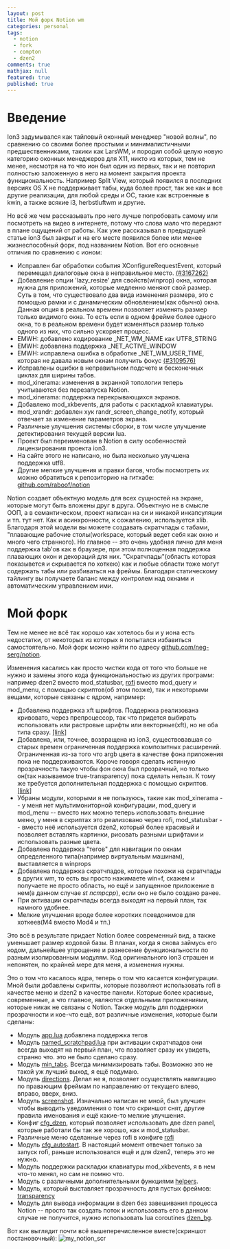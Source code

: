 ```yaml
---
layout: post
title: Мой форк Notion wm
categories: personal
tags: 
  - notion
  - fork
  - compton
  - dzen2
comments: true
mathjax: null
featured: true
published: true
---
```


# Введение

Ion3 задумывался как тайловый оконный менеджер "новой волны", по сравнению со
своими более простыми и минималистичными предшественниками, такики как LarsWM,
и породил собой целую новую категорию оконных менеджеров для X11, никто из
которых, тем не менее, несмотря на то что ион был один из первых, так и не
повторил полностью заложенную в него на момент закрытия проекта
функциональность. Например Split View, который появился в последних версиях OS
X не поддерживает табы, куда более прост, так же как и все другие реализации,
для любой среды и ОС, такие как встроенные в kwin, а также всякие i3,
herbstluftwm и другие.

Но всё же чем рассказывать про него лучше попробовать самому или посмотреть на
видео в интернете, потому что слова мало что передают в плане ощущений от
работы. Как уже рассказывал в предыдущей статье ion3 был закрыт и на его
месте появился более или менее жизнеспособный форк, под названием Notion.
Вот его основные отличия по сравнению с ионом:

* Исправлен баг обработки события XConfigureRequestEvent, который перемещал
  диалоговые окна в неправильное место. <a
  href="https://sourceforge.net/tracker/?func=detail&aid=3167262&group_id=314802&atid=1324528">(#3167262)</a>
* Добавление опции 'lazy_resize' для свойств(winprop) окна, которая нужна для
  приложений, которые медленно меняют свой размер. Суть в том, что существовало
  два вида изменения размера, это с помощью рамки и с динамическим
  обновлением(как обычно) окна. Данная опция в реальном времени позволяет
  изменять размер только видимого окна. То есть если в одном фрейме более
  одного окна, то в реальном времени будет изменяться размер только одного из
  них, что сильно ускоряет процесс.
* EMWH: добавлено кодирование _NET_WM_NAME как UTF8_STRING
* EMWH: добавлена поддержка _NET_ACTIVE_WINDOW
* EMWH: исправлена ошибка в обработке _NET_WM_USER_TIME, которая не давала
  новым окнам получить фокус <a
  href="https://sourceforge.net/tracker/?func=detail&aid=3109576&group_id=314802&atid=1324528">(#3109576)</a>
* Исправлены ошибки в неправильном подсчете и бесконечных циклах для ширины табов.
* mod_xinerama: изменения в экранной топологии теперь учитываются без перезапуска Notion.
* mod_xinerama: поддержка перекрывающихся экранов.
* Добавлено mod_xkbevents, для работы с раскладкой клавиатуры.
* mod_xrandr: добавлен хук randr_screen_change_notify, который отвечает за изменение параметров экрана.
* Различные улучшения системы сборки, в том числе улучшение детектирования текущей версии lua.
* Проект был переименован в Notion в силу особенностей лицензирования проекта ion3.
* На сайте этого не написано, но была несколько улучшена поддержка utf8.
* Другие мелкие улучшения и правки багов, чтобы посмотреть их можно обратиться
  к репозиторию на гитхабе: <a
  href="https://github.com/raboof/notion">github.com/raboof/notion</a>

Notion создает объектную модель для всех сущностей на экране, которые могут
быть вложены друг в друга. Объектную не в смысле ООП, а в семантическом, проект
написан на си и никакой инкапсуляции и тп. тут нет. Как и асинхронности,
к сожалению, используется xlib. Благодаря этой модели вы можете создавать
скратчпады с табами, "плавающие рабочие столы(workspace, который ведет себя как
окно и много чего странного). Но главное -- это очень удобная лично для меня
поддержка tab'ов как в браузере, при этом полноценная поддержка плавающих окон
и декораций для них. "Скратчпады"(область которая показывется и скрывается по
хоткею) как и любые области тоже могут содержать табы или разбиваться на
фреймы. Благодаря статическому тайлингу вы получаете баланс между контролем
над окнами и автоматическим управлением ими.

# Мой форк

Тем не менее не всё так хорошо как хотелось бы и у иона есть недостатки, от
некоторых из которых я попытался избавиться самостоятельно. Мой форк можно
найти по адресу  <a
href="https://github.com/neg-serg/notion">github.com/neg-serg/notion</a>.

Изменения касались как просто чистки кода от того что больше не нужно и замены
этого кода функциональностью из других программ: например dzen2 вместо
mod_statusbar, <a href="https://github.com/DaveDavenport/rofi">rofi</a> вместо
mod_query и mod_menu, с помощью скриптов(об этом позже), так и некоторыми
вещами, которые связаны с ядром, например:

* Добавлена поддержка xft шрифтов. Поддержка реализована кривовато, через
  препроцессор, так что придется выбирать использовать или растровые шрифты или
  векторные(xft), но не оба типа сразу. <a
  href="https://github.com/neg-serg/notion/commit/3c23d9c18be7bab3a308e2dc258f05cea55121e2">[link]</a>
* Добавлена, или, точнее, возвращена из ion3, существовавшая со старых времен
  ограниченная поддержка композитных расширений. Ограниченная из-за того что
  argb цвета в качестве фона приложения пока не поддерживаются. Короче говоря
  сделать истинную прозрачность такую чтобы фон окна был прозрачный, но только
  он(так называемое true-transparency) пока сделать нельзя. К тому же требуется
  дополнительная поддержка с помощью скриптов. <a
  href="https://github.com/neg-serg/notion/commit/6d77ac848099f344f80bededb436c13d2cb8c743">[link]</a>
* Убраны модули, которыми я не пользуюсь, такие как mod_xinerama -- у меня нет
  мультимониторной конфигурации, mod_query и mod_menu -- вместо них можно
  теперь использовать внешние меню, у меня в скриптах это реализовано через
  rofi, mod_statusbar -- вместо неё используется dzen2, который более красивый
  и позволяет вставлять картинки, рисовать разными шрифтами и использовать
  разные цвета.
* Добавлена поддержка "тегов" для навигации по окнам определенного
  типа(например виртуальным машинам), выставляется в winprops
* Добавлена поддержка скратчпадов, которые похожи на скратчпады в других wm, то
  есть вы просто нажимаете win+f, скажем и получаете не просто область, но ещё
  и запущенное приложение в нем(в данном случае *st ncmpcpp*), если оно не было
  создано ранее.
* При активации скратчпады всегда выходят на первый план, так намного удобнее.
* Мелкие улучшения вроде более коротких псевдонимов для хоткеев(M4 вместо Mod4
  и тп.)

Это всё в результате придает Notion более современный вид, а также уменьшает
размер кодовой базы. В планах, когда я снова займусь его кодом, дальнейшее
упрощение и разнесение функциональности по разным изолированным модулям. Код
оригинального ion3 страшен и непонятен, по крайней мере для меня, а изменения
нужны.

Это о том что касалось ядра, теперь о том что касается конфигурации. Мной были
добавлены скрипты, которые позволяют использовать rofi в качестве меню и dzen2
в качестве панели. Которые более красивые, современные, а что главное, являются
отдельными приложениями, которые никак не связаны с Notion. Также модуль для
поддержки прозрачности и кое-что ещё, вот различные изменения, которые были
сделаны:

* Модуль <a
  href="https://github.com/neg-serg/dotfiles/blob/master/.notion/app.lua">app.lua</a>
  добавлена поддержка тегов
* Модуль <a
  href="https://github.com/neg-serg/dotfiles/blob/master/.notion/named_scratchpad.lua">named_scratchpad.lua</a>
  при активации скратчпадов они всегда выходят на первый план, что позволяет
  сразу их увидеть, странно что. это не было сделано сразу.
* Модуль <a
  href="https://github.com/neg-serg/dotfiles/blob/master/.notion/min_tabs.lua">min_tabs</a>.
  Всегда минимизировать табы. Возможно это не такой уж лучший выход, я ещё
  подумаю.
* Модуль <a
  href="https://github.com/neg-serg/dotfiles/blob/master/.notion/directions.lua">directions</a>.
  Делал не я, позволяет осуществлять навигацию по правающим фреймам по
  направлению от текущего влево, вправо, вверх, вниз.
* Модуль <a
  href="https://github.com/neg-serg/dotfiles/blob/master/.notion/screenshot.lua">screenshot</a>.
  Изначально написан не мной, был улучшен чтобы выводить уведомления о том что
  скриншот снят, другие правила именования и ещё какие-то мелкие улучшения.
* Конфиг <a
  href="https://github.com/neg-serg/dotfiles/blob/master/.notion/cfg_dzen.lua">cfg_dzen</a>,
  который позволяет использовать две dzen panel, которые работали бы так же
  хорошо, как и mod_statusbar.
* Различные меню сделанные через rofi в конфиге <a href="">rofi</a>
* Модуль <a
  href="https://github.com/neg-serg/dotfiles/blob/master/.notion/cfg_autostart.lua">cfg_autostart</a>.
  В настоящий момент отвечает только за запуск rofi, раньше использовался ещё
  и для dzen2, теперь это не нужно.
* Модуль поддержки раскладки клавиатуры mod_xkbevents, я в нем что-то менял, но
  сам не помню что.
* Модуль с различными дополнительными функциями <a
  href="https://github.com/neg-serg/dotfiles/blob/master/.notion/helpers.lua">helpers</a>.
* Модуль, который выставляет прозрачность для пустых фреймов: <a
  href="https://github.com/neg-serg/dotfiles/blob/master/.notion/transparency.lua">transparency</a>
* Модуль для вывода информации в dzen без завешивания процесса Notion -- просто
  так создать поток и использовать его в данном случае не получится, нужно
  использовать lua coroutines <a
  href="https://github.com/neg-serg/dotfiles/blob/master/.notion/dzen_bg.lua">dzen_bg</a>.

Вот как выглядит почти всё вышеперечисленное вместе(скриншот постановочный):
![my_notion_scr](http://i.imgur.com/WgqbnYP.png?1)

